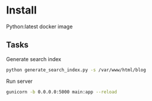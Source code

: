 
# Install

Python:latest docker image

## Tasks

Generate search index
```bash
python generate_search_index.py -s /var/www/html/blog
```

Run server
```bash
gunicorn -b 0.0.0.0:5000 main:app --reload
```
